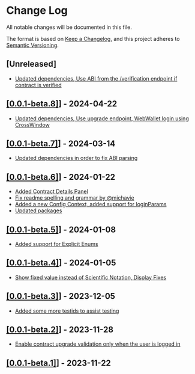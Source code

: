 # Change Log

All notable changes will be documented in this file.

The format is based on [Keep a Changelog](https://keepachangelog.com/en/1.0.0/),
and this project adheres to [Semantic Versioning](https://semver.org/spec/v2.0.0.html).

## [Unreleased]

- [Updated dependencies, Use ABI from the /verification endpoint if contract is verified](https://github.com/multiversx/mx-sdk-dapp-sc-explorer/pull/22)

## [[0.0.1-beta.8]](https://github.com/multiversx/mx-sdk-dapp-sc-explorer/pull/21)] - 2024-04-22

- [Updated dependencies, Use upgrade endpoint, WebWallet login using CrossWindow](https://github.com/multiversx/mx-sdk-dapp-sc-explorer/pull/20)

## [[0.0.1-beta.7]](https://github.com/multiversx/mx-sdk-dapp-sc-explorer/pull/19)] - 2024-03-14

- [Updated dependencies in order to fix ABI parsing](https://github.com/multiversx/mx-sdk-dapp-sc-explorer/pull/19)

## [[0.0.1-beta.6]](https://github.com/multiversx/mx-sdk-dapp-sc-explorer/pull/18)] - 2024-01-22

- [Added Contract Details Panel](https://github.com/multiversx/mx-sdk-dapp-sc-explorer/pull/17)
- [Fix readme spelling and grammar by @michavie](https://github.com/multiversx/mx-sdk-dapp-sc-explorer/pull/16)
- [Added a new Config Context, added support for loginParams](https://github.com/multiversx/mx-sdk-dapp-sc-explorer/pull/15)
- [Updated packages](https://github.com/multiversx/mx-sdk-dapp-sc-explorer/pull/13)

## [[0.0.1-beta.5]](https://github.com/multiversx/mx-sdk-dapp-sc-explorer/pull/12)] - 2024-01-08

- [Added support for Explicit Enums](https://github.com/multiversx/mx-sdk-dapp-sc-explorer/pull/11)

## [[0.0.1-beta.4]](https://github.com/multiversx/mx-sdk-dapp-sc-explorer/pull/10)] - 2024-01-05

- [Show fixed value instead of Scientific Notation, Display Fixes](https://github.com/multiversx/mx-sdk-dapp-sc-explorer/pull/9)

## [[0.0.1-beta.3]](https://github.com/multiversx/mx-sdk-dapp-sc-explorer/pull/8)] - 2023-12-05

- [Added some more testids to assist testing](https://github.com/multiversx/mx-sdk-dapp-sc-explorer/pull/7)

## [[0.0.1-beta.2]](https://github.com/multiversx/mx-sdk-dapp-sc-explorer/pull/6)] - 2023-11-28

- [Enable contract upgrade validation only when the user is logged in](https://github.com/multiversx/mx-sdk-dapp-sc-explorer/pull/5)

## [[0.0.1-beta.1]](https://github.com/multiversx/mx-sdk-dapp-sc-explorer/pull/3)] - 2023-11-22
